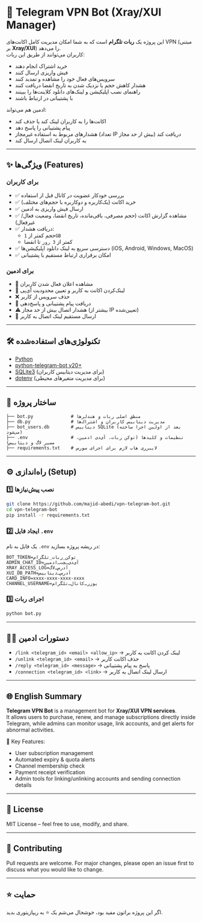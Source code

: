# 🚀 Telegram VPN Bot (Xray/XUI Manager)

این پروژه یک **ربات تلگرام** است که به شما امکان مدیریت کامل اکانت‌های VPN (مبتنی بر **Xray/XUI**) را می‌دهد.  
کاربران می‌توانند از طریق این ربات:
- خرید اشتراک انجام دهند
- فیش واریزی ارسال کنند
- سرویس‌های فعال خود را مشاهده و تمدید کنند
- هشدار کاهش حجم یا نزدیک شدن به تاریخ انقضا دریافت کنند
- راهنمای نصب اپلیکیشن و لینک‌های دانلود کلاینت‌ها را ببینند
- با پشتیبانی در ارتباط باشند

ادمین هم می‌تواند:
- اکانت‌ها را به کاربران لینک کند یا حذف کند
- پیام پشتیبانی را پاسخ دهد
- هشدارهای مربوط به استفاده غیرمجاز (تعداد IP بیش از حد مجاز) دریافت کند
- به کاربران لینک اتصال ارسال کند

---

## ✨ ویژگی‌ها (Features)

### برای کاربران
- ✅ بررسی خودکار عضویت در کانال قبل از استفاده  
- ✅ خرید اکانت (یک‌کاربره و دوکاربره با حجم‌های مختلف)  
- ✅ ارسال فیش واریزی به ادمین  
- ✅ مشاهده گزارش اکانت (حجم مصرفی، باقی‌مانده، تاریخ انقضا، وضعیت فعال/غیرفعال)  
- ✅ دریافت هشدار:
  - حجم کمتر از `1GB`
  - کمتر از `3 روز` تا انقضا  
- ✅ دسترسی سریع به لینک دانلود اپلیکیشن‌ها (iOS, Android, Windows, MacOS)  
- ✅ امکان برقراری ارتباط مستقیم با پشتیبانی  

### برای ادمین
- 👤 مشاهده اعلان فعال شدن کاربران  
- 🔗 لینک‌کردن اکانت به کاربر و تعیین محدودیت آی‌پی  
- ❌ حذف سرویس از کاربر  
- 📨 دریافت پیام پشتیبانی و پاسخ‌دهی  
- ⚠️ هشدار اتصال بیش از حد مجاز (بیشتر از IP تعیین‌شده)  
- 📡 ارسال مستقیم لینک اتصال به کاربر  

---

## 🛠️ تکنولوژی‌های استفاده‌شده
- [Python](https://www.python.org/)  
- [python-telegram-bot v20+](https://docs.python-telegram-bot.org/)  
- [SQLite3](https://www.sqlite.org/) (برای مدیریت دیتابیس کاربران)  
- [dotenv](https://pypi.org/project/python-dotenv/) (برای مدیریت متغیرهای محیطی)  

---

## 📂 ساختار پروژه
```
├── bot.py              # منطق اصلی ربات و هندلرها
├── db.py               # مدیریت دیتابیس کاربران و اشتراک‌ها
├── bot_users.db        # دیتابیس SQLite (بعد از اولین اجرا ساخته می‌شود)
├── .env                # تنظیمات و کلیدها (توکن ربات، آی‌دی ادمین، مسیر لاگ و دیتابیس)
├── requirements.txt    # لایبرری هاب لازم برای اجرای سورس
```

---

## ⚙️ راه‌اندازی (Setup)

### 1️⃣ نصب پیش‌نیازها
```bash
git clone https://github.com/majid-abedi/vpn-telegram-bot.git
cd vpn-telegram-bot
pip install -r requirements.txt
```

### 2️⃣ ایجاد فایل `.env`
یک فایل به نام `.env` در ریشه پروژه بسازید:
```env
BOT_TOKEN=توکن_ربات_تلگرام
ADMIN_CHAT_ID=آی‌دی‌ـچت‌ـ‌ادمین
XRAY_ACCESS_LOG=آدرس‌ـ‌لاگ
XUI_DB_PATH=آدرس‌ـ‌دیتابیس
CARD_INFO=xxxx-xxxx-xxxx-xxxx
CHANNEL_USERNAME=یوزر‌ـ‌کانال‌ـ‌تلگرام
```

### 3️⃣ اجرای ربات
```bash
python bot.py
```

---

## 🧑‍💻 دستورات ادمین
- `/link <telegram_id> <email> <allow_ip>` → لینک کردن اکانت به کاربر  
- `/unlink <telegram_id> <email>` → حذف اکانت کاربر  
- `/reply <telegram_id> <message>` → پاسخ به پیام پشتیبانی  
- `/connection <telegram_id> <link>` → ارسال لینک اتصال به کاربر  

---


## 🌐 English Summary

**Telegram VPN Bot** is a management bot for **Xray/XUI VPN services**.  
It allows users to purchase, renew, and manage subscriptions directly inside Telegram, while admins can monitor usage, link accounts, and get alerts for abnormal activities.

🔑 Key Features:
- User subscription management  
- Automated expiry & quota alerts  
- Channel membership check  
- Payment receipt verification  
- Admin tools for linking/unlinking accounts and sending connection details  

---

## 📜 License
MIT License – feel free to use, modify, and share.

---

## 🤝 Contributing
Pull requests are welcome. For major changes, please open an issue first to discuss what you would like to change.

---

## ⭐ حمایت
اگر این پروژه براتون مفید بود، خوشحال می‌شم یک ⭐ به ریپازیتوری بدید.
